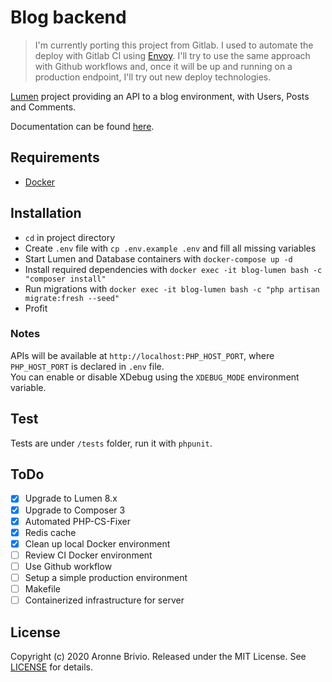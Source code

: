 # Blog backend
> I'm currently porting this project from Gitlab. I used to automate the deploy with Gitlab CI using [Envoy](https://laravel.com/docs/8.x/envoy). I'll try to use the same approach with Github workflows and, once it will be up and running on a production endpoint, I'll try out new deploy technologies.

[Lumen](https://lumen.laravel.com/) project providing an API to a blog environment, with Users, Posts and Comments.

Documentation can be found [here](https://documenter.getpostman.com/view/4711074/SVmr11U3?version=latest).

## Requirements
- [Docker](https://www.docker.com/)

## Installation
- `cd` in project directory
- Create `.env` file with `cp .env.example .env` and fill all missing variables
- Start Lumen and Database containers with `docker-compose up -d`
- Install required dependencies with `docker exec -it blog-lumen bash -c "composer install"`
- Run migrations with `docker exec -it blog-lumen bash -c "php artisan migrate:fresh --seed"`
- Profit

### Notes
APIs will be available at `http://localhost:PHP_HOST_PORT`, where `PHP_HOST_PORT` is declared in `.env` file.   
You can enable or disable XDebug using the `XDEBUG_MODE` environment variable.  

## Test
Tests are under `/tests` folder, run it with `phpunit`.

## ToDo
- [x] Upgrade to Lumen 8.x
- [x] Upgrade to Composer 3
- [x] Automated PHP-CS-Fixer
- [x] Redis cache
- [x] Clean up local Docker environment
- [ ] Review CI Docker environment
- [ ] Use Github workflow
- [ ] Setup a simple production environment  
- [ ] Makefile
- [ ] Containerized infrastructure for server

## License
Copyright (c) 2020 Aronne Brivio. Released under the MIT License. See [LICENSE](https://github.com/aronnebrivio/a-lumen-blog/blob/master/LICENSE) for details.
